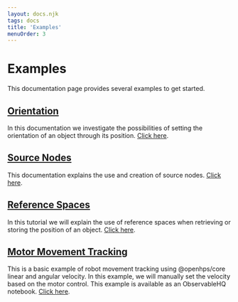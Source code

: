 ```yaml
---
layout: docs.njk
tags: docs
title: 'Examples'
menuOrder: 3
---
```

# Examples
This documentation page provides several examples to get started. 

## [Orientation](https://observablehq.com/d/c58a3f29b5c3d343)
In this documentation we investigate the possibilities of setting the orientation of an object through its position. [Click here](https://observablehq.com/d/c58a3f29b5c3d343).

## [Source Nodes](https://observablehq.com/@openhps/openhps-docs-source-nodes)
This documentation explains the use and creation of source nodes. [Click here](https://observablehq.com/@openhps/openhps-docs-source-nodes).

## [Reference Spaces](https://observablehq.com/@openhps/openhps-docs-reference-space)
In this tutorial we will explain the use of reference spaces when retrieving or storing the position of an object.
[Click here](https://observablehq.com/@openhps/openhps-docs-reference-space).

## [Motor Movement Tracking](https://observablehq.com/d/1673bf0f04655577)
This is a basic example of robot movement tracking using @openhps/core linear and angular velocity. In this example, we will manually set the velocity based on the motor control. This example is available as an ObservableHQ notebook.
[Click here](https://observablehq.com/d/1673bf0f04655577).